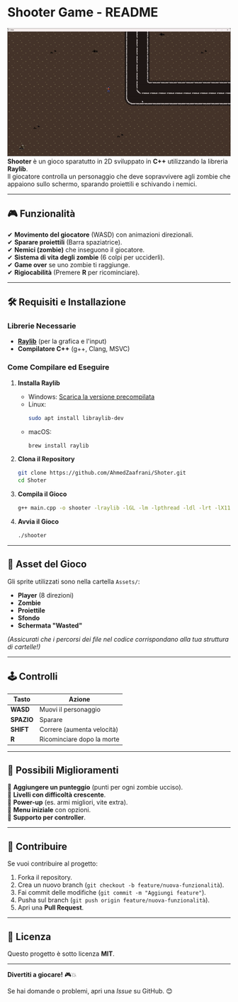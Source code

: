 # **Shooter Game - README**  

![Gameplay Demo](Assets/shoter-ezgif.com-video-to-gif-converter.gif)
**Shooter** è un gioco sparatutto in 2D sviluppato in **C++** utilizzando la libreria **Raylib**.  
Il giocatore controlla un personaggio che deve sopravvivere agli zombie che appaiono sullo schermo, sparando proiettili e schivando i nemici.  

---

## **🎮 Funzionalità**  
✔ **Movimento del giocatore** (WASD) con animazioni direzionali.  
✔ **Sparare proiettili** (Barra spaziatrice).  
✔ **Nemici (zombie)** che inseguono il giocatore.  
✔ **Sistema di vita degli zombie** (6 colpi per ucciderli).  
✔ **Game over** se uno zombie ti raggiunge.  
✔ **Rigiocabilità** (Premere **R** per ricominciare).  

---

## **🛠 Requisiti e Installazione**  

### **Librerie Necessarie**  
- **[Raylib](https://www.raylib.com/)** (per la grafica e l'input)  
- **Compilatore C++** (g++, Clang, MSVC)  

### **Come Compilare ed Eseguire**  
1. **Installa Raylib**  
   - Windows: [Scarica la versione precompilata](https://github.com/raysan5/raylib/releases)  
   - Linux:  
     ```sh
     sudo apt install libraylib-dev
     ```
   - macOS:  
     ```sh
     brew install raylib
     ```

2. **Clona il Repository**  
   ```sh
   git clone https://github.com/AhmedZaafrani/Shoter.git
   cd Shoter
   ```

3. **Compila il Gioco**  
   ```sh
   g++ main.cpp -o shooter -lraylib -lGL -lm -lpthread -ldl -lrt -lX11
   ```

4. **Avvia il Gioco**  
   ```sh
   ./shooter
   ```

---

## **🎨 Asset del Gioco**  
Gli sprite utilizzati sono nella cartella `Assets/`:  
- **Player** (8 direzioni)  
- **Zombie**  
- **Proiettile**  
- **Sfondo**  
- **Schermata "Wasted"**  

*(Assicurati che i percorsi dei file nel codice corrispondano alla tua struttura di cartelle!)*  

---

## **🕹️ Controlli**  
| Tasto       | Azione                     |
|-------------|----------------------------|
| **WASD**    | Muovi il personaggio       |
| **SPAZIO**  | Sparare                    |
| **SHIFT**   | Correre (aumenta velocità) |
| **R**       | Ricominciare dopo la morte |

---

## **📌 Possibili Miglioramenti**  
🔹 **Aggiungere un punteggio** (punti per ogni zombie ucciso).  
🔹 **Livelli con difficoltà crescente**.  
🔹 **Power-up** (es. armi migliori, vite extra).  
🔹 **Menu iniziale** con opzioni.  
🔹 **Supporto per controller**.  

---

## **🤝 Contribuire**  
Se vuoi contribuire al progetto:  
1. Forka il repository.  
2. Crea un nuovo branch (`git checkout -b feature/nuova-funzionalità`).  
3. Fai commit delle modifiche (`git commit -m "Aggiungi feature"`).  
4. Pusha sul branch (`git push origin feature/nuova-funzionalità`).  
5. Apri una **Pull Request**.  

---

## **📜 Licenza**  
Questo progetto è sotto licenza **MIT**.  

---

**Divertiti a giocare!** 🎮💥  

Se hai domande o problemi, apri una *Issue* su GitHub. 😊
